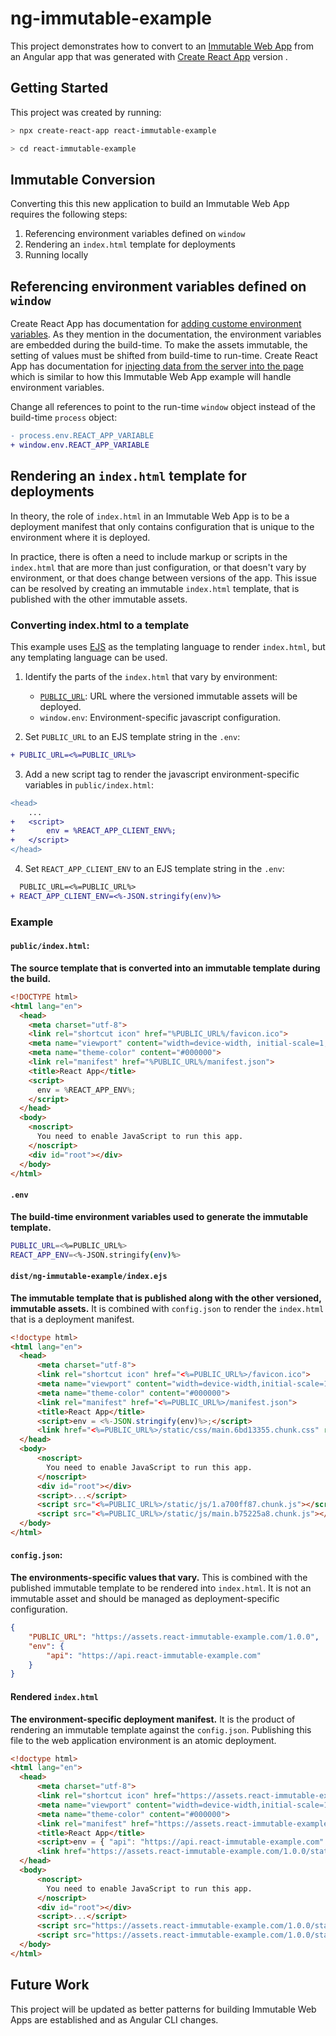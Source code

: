 # ng-immutable-example

This project demonstrates how to convert to an [Immutable Web App](https://immutablwebapps.org) from an Angular app that was generated with [Create React App](https://github.com/facebook/create-react-app) version .

## Getting Started

This project was created by running:

```bash
> npx create-react-app react-immutable-example

> cd react-immutable-example
```

## Immutable Conversion

Converting this this new application to build an Immutable Web App requires the following steps:

1. Referencing environment variables defined on `window`
2. Rendering an `index.html` template for deployments
3. Running locally

## Referencing environment variables defined on `window`

Create React App has documentation for [adding custome environment variables](https://facebook.github.io/create-react-app/docs/adding-custom-environment-variables). As they mention in the documentation, the environment variables are embedded during the build-time. To make the assets immutable, the setting of values must be shifted from build-time to run-time. Create React App has documentation for [injecting data from the server into the page](https://facebook.github.io/create-react-app/docs/title-and-meta-tags#injecting-data-from-the-server-into-the-page) which is similar to how this Immutable Web App example will handle environment variables.

Change all references to point to the run-time `window` object instead of the build-time `process` object:

```diff
- process.env.REACT_APP_VARIABLE
+ window.env.REACT_APP_VARIABLE
```

## Rendering an `index.html` template for deployments

In theory, the role of `index.html` in an Immutable Web App is to be a deployment manifest that only contains configuration that is unique to the environment where it is deployed.

In practice, there is often a need to include markup or scripts in the `index.html` that are more than just configuration, or that doesn't vary by environment, or that does change between versions of the app. This issue can be resolved by creating an immutable `index.html` template, that is published with the other immutable assets.

### Converting index.html to a template

This example uses [EJS](https://ejs.co/) as the templating language to render `index.html`, but any templating language can be used.

1) Identify the parts of the `index.html` that vary by environment:

    - [`PUBLIC_URL`](https://facebook.github.io/create-react-app/docs/using-the-public-folder#adding-assets-outside-of-the-module-system): URL where the versioned immutable assets will be deployed.
    - `window.env`: Environment-specific javascript configuration.

2) Set `PUBLIC_URL` to an EJS template string in the `.env`:

```diff
+ PUBLIC_URL=<%=PUBLIC_URL%>
```

3) Add a new script tag to render the javascript environment-specific variables in `public/index.html`:

```diff
<head>
    ...
+   <script>
+       env = %REACT_APP_CLIENT_ENV%;
+   </script>
</head>
```

4) Set `REACT_APP_CLIENT_ENV` to an EJS template string in the `.env`:

```diff
  PUBLIC_URL=<%=PUBLIC_URL%>
+ REACT_APP_CLIENT_ENV=<%-JSON.stringify(env)%>
```

### Example

#### `public/index.html`:

__The source template that is converted into an immutable template during the build.__

```html
<!DOCTYPE html>
<html lang="en">
  <head>
    <meta charset="utf-8">
    <link rel="shortcut icon" href="%PUBLIC_URL%/favicon.ico">
    <meta name="viewport" content="width=device-width, initial-scale=1, shrink-to-fit=no">
    <meta name="theme-color" content="#000000">
    <link rel="manifest" href="%PUBLIC_URL%/manifest.json">
    <title>React App</title>
    <script>
      env = %REACT_APP_ENV%;
    </script>
  </head>
  <body>
    <noscript>
      You need to enable JavaScript to run this app.
    </noscript>
    <div id="root"></div>
  </body>
</html>
```

#### `.env`

__The build-time environment variables used to generate the immutable template.__

```sh
PUBLIC_URL=<%=PUBLIC_URL%>
REACT_APP_ENV=<%-JSON.stringify(env)%>
```

#### `dist/ng-immutable-example/index.ejs`

__The immutable template that is published along with the other versioned, immutable assets.__ It is combined with `config.json` to render the `index.html` that is a deployment manifest.

```html
<!doctype html>
<html lang="en">
  <head>
      <meta charset="utf-8">
      <link rel="shortcut icon" href="<%=PUBLIC_URL%>/favicon.ico">
      <meta name="viewport" content="width=device-width,initial-scale=1,shrink-to-fit=no">
      <meta name="theme-color" content="#000000">
      <link rel="manifest" href="<%=PUBLIC_URL%>/manifest.json">
      <title>React App</title>
      <script>env = <%-JSON.stringify(env)%>;</script>
      <link href="<%=PUBLIC_URL%>/static/css/main.6bd13355.chunk.css" rel="stylesheet">
  </head>
  <body>
      <noscript>
        You need to enable JavaScript to run this app.
      </noscript>
      <div id="root"></div>
      <script>...</script>
      <script src="<%=PUBLIC_URL%>/static/js/1.a700ff87.chunk.js"></script>
      <script src="<%=PUBLIC_URL%>/static/js/main.b75225a8.chunk.js"></script>
  </body>
</html>
```

#### `config.json`:

__The environments-specific values that vary.__ This is combined with the published immutable template to be rendered into `index.html`. It is not an immutable asset and should be managed as deployment-specific configuration.

```json
{
    "PUBLIC_URL": "https://assets.react-immutable-example.com/1.0.0",
    "env": {
        "api": "https://api.react-immutable-example.com"
    }
}
```

#### Rendered `index.html`

__The environment-specific deployment manifest.__ It is the product of rendering an immutable template against the `config.json`. Publishing this file to the web application environment is an atomic deployment.

```html
<!doctype html>
<html lang="en">
  <head>
      <meta charset="utf-8">
      <link rel="shortcut icon" href="https://assets.react-immutable-example.com/1.0.0/favicon.ico">
      <meta name="viewport" content="width=device-width,initial-scale=1,shrink-to-fit=no">
      <meta name="theme-color" content="#000000">
      <link rel="manifest" href="https://assets.react-immutable-example.com/1.0.0/manifest.json">
      <title>React App</title>
      <script>env = { "api": "https://api.react-immutable-example.com" };</script>
      <link href="https://assets.react-immutable-example.com/1.0.0/static/css/main.6bd13355.chunk.css" rel="stylesheet">
  </head>
  <body>
      <noscript>
        You need to enable JavaScript to run this app.
      </noscript>
      <div id="root"></div>
      <script>...</script>
      <script src="https://assets.react-immutable-example.com/1.0.0/static/js/1.a700ff87.chunk.js"></script>
      <script src="https://assets.react-immutable-example.com/1.0.0/static/js/main.b75225a8.chunk.js"></script>
  </body>
</html>
```

## Future Work

This project will be updated as better patterns for building Immutable Web Apps are established and as Angular CLI changes.